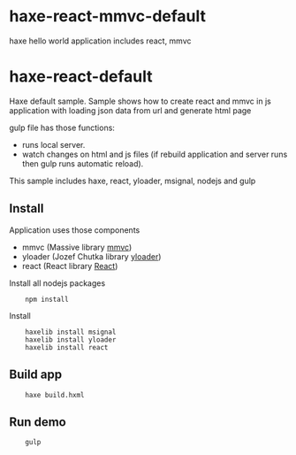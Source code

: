 # haxe-react-mmvc-default
haxe hello world application includes react, mmvc

# haxe-react-default
Haxe default sample. Sample shows how to create react and mmvc in js application with loading json data from url and generate html page

gulp file has those functions:

- runs local server.
- watch changes on html and js files (if rebuild application and server runs then gulp runs automatic reload).
 

This sample includes haxe, react, yloader, msignal, nodejs and gulp

Install
-------
Application uses those components

- mmvc (Massive library [mmvc](https://github.com/massiveinteractive/mmvc))
- yloader (Jozef Chutka library [yloader](https://github.com/jozefchutka/YLoader))
- react (React library [React](https://facebook.github.io/react/))


Install all nodejs packages

        npm install
        
Install 

        haxelib install msignal
        haxelib install yloader
        haxelib install react
        

Build app
---------

        haxe build.hxml
        
Run demo
--------

        gulp
        

